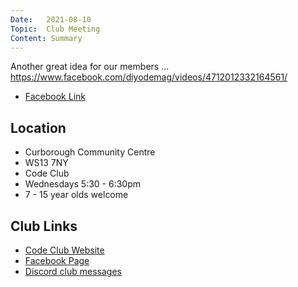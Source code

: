 ```yaml
---
Date:   2021-08-10
Topic:  Club Meeting
Content: Summary
---
```



Another great idea for our members ... https://www.facebook.com/diyodemag/videos/4712012332164561/

* [Facebook Link](https://www.facebook.com/1481985248595237/posts/3986457061481364/)

## Location

* Curborough Community Centre
* WS13 7NY
* Code Club
* Wednesdays 5:30 - 6:30pm
* 7 - 15 year olds welcome

## Club Links

* [Code Club Website](https://lichfield-code-club.github.io/)
* [Facebook Page](https://www.facebook.com/LichfieldCoders)
* [Discord club messages](https://discord.gg/szz6xGK)
